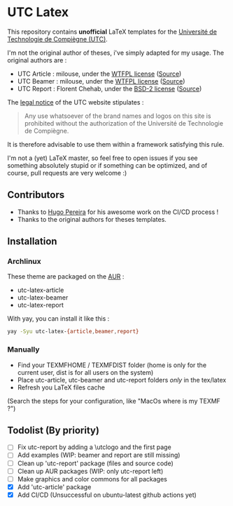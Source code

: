 # UTC Latex

This repository contains **unofficial** LaTeX templates for the [Université de Technologie de Compiègne (UTC)](https://www.utc.fr).

I'm not the original author of theses, i've simply adapted for my usage. The original authors are :

- UTC Article : milouse, under the [WTFPL license](./licenses/utc-article.txt) ([Source](https://github.com/milouse/utclatex))
- UTC Beamer : milouse, under the [WTFPL license](./licenses/utc-beamer.txt) ([Source](https://github.com/milouse/utclatex))
- UTC Report : Florent Chehab, under the [BSD-2 license](./licenses/utc-report.txt) ([Source](https://gitlab.utc.fr/LaTeX-UTC/Templates/Rapport-TP-LaTeX-UTC))

The [legal notice](https://www.utc.fr/mentions-legales.html) of the UTC website stipulates :

> Any use whatsoever of the brand names and logos on this site is prohibited without the authorization of the Université de Technologie de Compiègne.

It is therefore advisable to use them within a framework satisfying this rule.

I'm not a (yet) LaTeX master, so feel free to open issues if you see something absolutely stupid or if something can be optimized, and of course, pull requests are very welcome :)

## Contributors
    
 - Thanks to [Hugo Pereira](https://github.com/tigrou23) for his awesome work on the CI/CD process !
 - Thanks to the original authors for theses templates.

## Installation
### Archlinux

These theme are packaged on the [AUR](https://aur.archlinux.org/) :

- utc-latex-article
- utc-latex-beamer
- utc-latex-report

With yay, you can install it like this :
```bash
yay -Syu utc-latex-{article,beamer,report}
```

### Manually 

 - Find your TEXMFHOME / TEXMFDIST folder (home is only for the current user, dist is for all users on the system)
 - Place utc-article, utc-beamer and utc-report folders *only* in the tex/latex
 - Refresh you LaTeX files cache 

(Search the steps for your configuration, like "MacOs where is my TEXMF ?")

## Todolist (By priority)

- [ ] Fix utc-report by adding a \utclogo and the first page
- [ ] Add examples (WIP: beamer and report are still missing)
- [ ] Clean up 'utc-report' package (files and source code)
- [ ] Clean up AUR packages (WIP: only utc-report left)
- [ ] Make graphics and color commons for all packages
- [X] Add 'utc-article' package
- [X] Add CI/CD (Unsuccessful on ubuntu-latest github actions yet)

